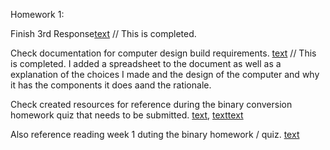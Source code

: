 Homework 1: 

Finish 3rd Response[text](../Discussion_Submission/response-3.md) // This is completed.

Check documentation for computer design build requirements. [text](../Discussion_Submission/Custom-Final.md) // This is completed.
I added a spreadsheet to the document as well as a explanation of the choices I made and the design of the computer and why it has the components it does aand the rationale.

Check created resources for reference during the binary conversion homework quiz that needs to be submitted. [text](../Lecture-1/hw.md), [text](../Lecture-1/problem-1.md)[text](../Lecture-1/hw_practice_one.md)

Also reference reading week 1 duting the binary homework / quiz. [text](../Reading-Week-1/reading-week-1.md)
